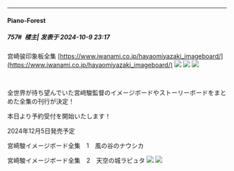 ﻿
*****

####  Piano-Forest  
##### 757#         楼主| 发表于 2024-10-9 23:17

宫崎骏印象板全集
[https://www.iwanami.co.jp/hayaomiyazaki_imageboard/](https://www.iwanami.co.jp/hayaomiyazaki_imageboard/)
<img src="https://p.sda1.dev/19/e1ba62fedac11835aefe53ef202091e6/20241009_215529.jpg" referrerpolicy="no-referrer">
<img src="https://p.sda1.dev/19/c73d0cd55b1345903b3a9fbbcac0b668/adttq-6j2sm-001.jpg" referrerpolicy="no-referrer">
<img src="https://p.sda1.dev/19/1fc3a27bdc946133f541c3d6d11e6dae/adttq-6j2sm-002.jpg" referrerpolicy="no-referrer">

​

全世界が待ち望んでいた宮﨑駿監督のイメージボードやストーリーボードをまとめた全集の刊行が決定！

本日より予約受付を開始いたします！

2024年12月5日発売予定

宮崎駿イメージボード全集　1　風の谷のナウシカ

宮崎駿イメージボード全集　2　天空の城ラピュタ
<img src="https://p.sda1.dev/19/add60a4238986bf99b7682efbbba2362/20241009_225749.jpg" referrerpolicy="no-referrer">
<img src="https://p.sda1.dev/19/78be71177bc01d2ecff8ab1027a69401/20241009_225755.jpg" referrerpolicy="no-referrer">

